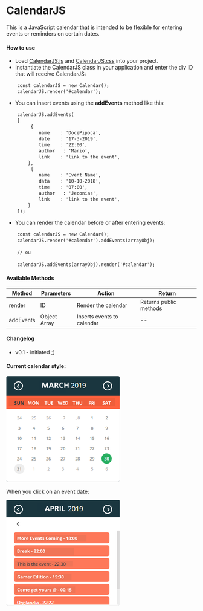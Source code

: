 # CalendarJS

This is a JavaScript calendar that is intended to be flexible for entering events or reminders on certain dates.


#### How to use

- Load [CalendarJS.js](./javascript/CalendarJS.js) and [CalendarJS.css](./stylesheet/CalendarJS.css) into your project.
- Instantiate the CalendarJS class in your application and enter the div ID that will receive CalendarJS:

```
    const calendarJS = new Calendar();
    calendarJS.render('#calendar'); 
```

- You can insert events using the **addEvents** method like this:

```
    calendarJS.addEvents(
    [
         {
            name    : 'DocePipoca',
            date    : '17-3-2019',
            time    : '22:00',
            author   : 'Mario',
            link    : 'link to the event',
        },
         {
            name    : 'Event Name',
            data    : '10-10-2018',
            time    : '07:00',
            author   : 'Jeconias',
            link    : 'link to the event',
        }
    ]);

```

- You can render the calendar before or after entering events:

```
    const calendarJS = new Calendar();
    calendarJS.render('#calendar').addEvents(arrayObj);

    // ou

    calendarJS.addEvents(arrayObj).render('#calendar');
```


#### Available Methods

| Method | Parameters | Action | Return |
|--------|------------|------|---------|
|render       | ID     | Render the calendar | Returns public methods |
|addEvents    | Object Array | Inserts events to calendar | -- |

#### Changelog

 - v0.1 - initiated ;)

#### Current calendar style:

![Current calendar style](./images/calendarJS_EN.png)

When you click on an event date:

![Current calendar style](./images/specific_date_EN.png)

